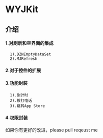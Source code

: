 # WYJKit

## 介绍
#### 1.对刷新和空界面的集成
      1).DZNEmptyDataSet
      2).MJRefresh

#### 2.对于控件的扩展

#### 3.功能封装
      1).倒计时
      2).拨打电话
      3).跳转App Store

#### 4.权限封装





如果你有更好的改进，please pull reqeust me 
